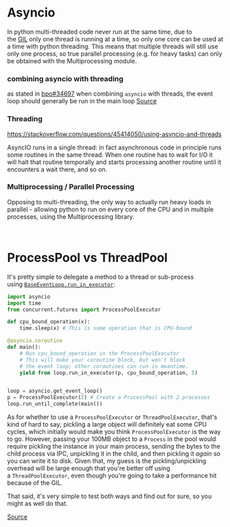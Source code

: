 # Asyncio


In python multi-threaded code never run at the same time, due to the [GIL](https://wiki.python.org/moin/GlobalInterpreterLock) only one thread is running at a time, so only one core can be used at a time with python threading.
This means that multiple threads will still use only one process, so true parallel processing (e.g. for heavy tasks) can only be obtained with the Multiprocessing module.

### combining asyncio with threading 

as stated in [bpo#34697](https://bugs.python.org/issue34679) when combining `asyncio` with threads, the event loop should generally be run in the main loop [Source](https://stackoverflow.com/questions/68150011/problems-using-asyncio-in-thread)


### Threading

https://stackoverflow.com/questions/45414050/using-asyncio-and-threads

AsyncIO runs in a single thread: in fact asynchronous code in principle runs some routines in the same thread.
When one routine has to wait for I/O it will halt that routine temporally and starts processing another routine until it encounters a wait there, and so on.

### Multiprocessing / Parallel Processing
Opposing to multi-threading, the only way to actually run heavy loads in parallel - allowing python to run on every core of the CPU and in multiple processes, using the Multiprocessing library.

&nbsp;
# ProcessPool vs ThreadPool

It's pretty simple to delegate a method to a thread or sub-process using [`BaseEventLoop.run_in_executor`](https://docs.python.org/3/library/asyncio-eventloop.html#asyncio.BaseEventLoop.run_in_executor):

```python
import asyncio
import time
from concurrent.futures import ProcessPoolExecutor

def cpu_bound_operation(x):
    time.sleep(x) # This is some operation that is CPU-bound

@asyncio.coroutine
def main():
    # Run cpu_bound_operation in the ProcessPoolExecutor
    # This will make your coroutine block, but won't block
    # the event loop; other coroutines can run in meantime.
    yield from loop.run_in_executor(p, cpu_bound_operation, 5)


loop = asyncio.get_event_loop()
p = ProcessPoolExecutor(2) # Create a ProcessPool with 2 processes
loop.run_until_complete(main())
```

As for whether to use a `ProcessPoolExecutor` or `ThreadPoolExecutor`, that's kind of hard to say; pickling a large object will definitely eat some CPU cycles, which initially would make you think `ProcessPoolExecutor` is the way to go. However, passing your 100MB object to a `Process` in the pool would require pickling the instance in your main process, sending the bytes to the child process via IPC, unpickling it in the child, and then pickling it _again_ so you can write it to disk. Given that, my guess is the pickling/unpickling overhead will be large enough that you're better off using a `ThreadPoolExecutor`, even though you're going to take a performance hit because of the GIL.

That said, it's very simple to test both ways and find out for sure, so you might as well do that.

[Source](https://stackoverflow.com/questions/28492103)